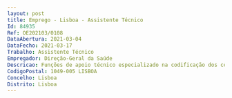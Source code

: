 ```yaml
--- 
layout: post
title: Emprego - Lisboa - Assistente Técnico
Id: 84935
Ref: OE202103/0108
DataAbertura: 2021-03-04
DataFecho: 2021-03-17
Trabalho: Assistente Técnico
Empregador: Direção-Geral da Saúde
Descricao: Funções de apoio técnico especializado na codificação dos certificados de óbito eletrónicos emitidos através do Sistema de Informação dos Certificados de óbito (SICO) com base na Classificação Estatística Internacional de Doenças e Problemas relacionados com a saúde  Codificação de causa de morte de acordo com as regras estabelecidas pela Organização Mundial de Saúde  Apoio na revisão da Classificação Estatística Internacional de Doenças e Problemas relacionados com a saúde, no âmbito da colaboração de Portugal no Grupo de referência para a Mortalidade da Organização Mundial de Saúde  Apoio na formação em Classificação Estatística Internacional de Doenças e Problemas relacionados com a saúde, de acordo com a revisão mais atual  Apoio técnico especializado na transição entre revisões da Classificação estatística internacional de Doenças e problemas relacionados com a Saúde  Apoio na participação técnica em reuniões de estruturas nacionais e internacionais, designadamente no âmbito da Organização Mundial da Saúde.
CodigoPostal: 1049-005 LISBOA
Concelho: Lisboa
Distrito: Lisboa
--- 
```

